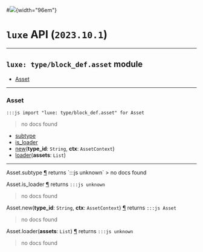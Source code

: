 #![](../../../../../../images/luxe-dark.svg){width="96em"}

# `luxe` API (`2023.10.1`)  


---

## `luxe: type/block_def.asset` module

- [Asset](#asset)   

---

### Asset
`:::js import "luxe: type/block_def.asset" for Asset`
> no docs found

- [subtype](#Asset.subtype)
- [is_loader](#Asset.is_loader)
- [new](#Asset.new+2)(**type_id**: `String`, **ctx**: `AssetContext`)
- [loader](#Asset.loader)(**assets**: `List`)

<hr/>
<endpoint module="luxe: type/block_def.asset" class="Asset" signature="subtype"></endpoint>
<signature id="Asset.subtype">Asset.subtype
<a class="headerlink" href="#Asset.subtype" title="Permanent link">¶</a></signature>
<span class='api_ret'>returns</span> `:::js unknown`
> no docs found   

<endpoint module="luxe: type/block_def.asset" class="Asset" signature="is_loader"></endpoint>
<signature id="Asset.is_loader">Asset.is_loader
<a class="headerlink" href="#Asset.is_loader" title="Permanent link">¶</a></signature>
<span class='api_ret'>returns</span> `:::js unknown`
> no docs found   

<endpoint module="luxe: type/block_def.asset" class="Asset" signature="new(type_id : String, ctx : AssetContext)"></endpoint>
<signature id="Asset.new+2">Asset.new(**type_id**: `String`, **ctx**: `AssetContext`)
<a class="headerlink" href="#Asset.new+2" title="Permanent link">¶</a></signature>
<span class='api_ret'>returns</span> `:::js Asset`
> no docs found   

<endpoint module="luxe: type/block_def.asset" class="Asset" signature="loader(assets : List)"></endpoint>
<signature id="Asset.loader">Asset.loader(**assets**: `List`)
<a class="headerlink" href="#Asset.loader" title="Permanent link">¶</a></signature>
<span class='api_ret'>returns</span> `:::js unknown`
> no docs found   

